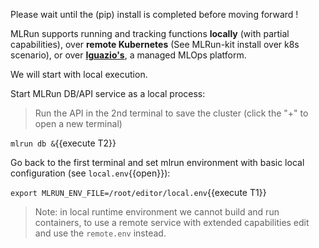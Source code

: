Please wait until the (pip) install is completed before moving forward !

MLRun supports running and tracking functions **locally** (with partial capabilities), 
over **remote Kubernetes** (See MLRun-kit install over k8s scenario), or over [**Iguazio's**](https://www.iguazio.com/), a managed MLOps platform. 

We will start with local execution.  

Start MLRun DB/API service as a local process:

>  Run the API in the 2nd terminal to save the cluster (click the "+" to open a new terminal)

`mlrun db &`{{execute T2}}

Go back to the first terminal and set mlrun environment with basic local configuration (see `local.env`{{open}}):

`export MLRUN_ENV_FILE=/root/editor/local.env`{{execute T1}}

> Note: in local runtime environment we cannot build and run containers, to use a remote service with 
> extended capabilities edit and use the `remote.env` instead.
